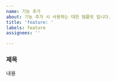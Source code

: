```yaml
---
name: 기능 추가
about: 기능 추가 시 사용하는 대한 템플릿 입니다.
title: 'feature: '
labels: feature
assignees: ''

---
```


### 제목
내용
